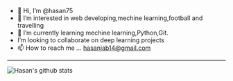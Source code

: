 - 👋 Hi, I’m @hasan75
- 👀 I’m interested in web developing,mechine learning,football and travelling
- 🌱 I’m currently learning mechine learning,Python,Git.
- I’m looking to collaborate on deep learning projects
- 📫 How to reach me ... hasanjab14@gmail.com

---

![Hasan's github stats](https://github-readme-stats.vercel.app/api?username=hasan75&count_private=true)

<!---
hasan75/hasan75 is a ✨ special ✨ repository because its `README.md` (this file) appears on your GitHub profile.
You can click the Preview link to take a look at your changes.
--->
